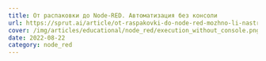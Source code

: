 ```yaml
---
title: От распаковки до Node-RED. Автоматизация без консоли
url: https://sprut.ai/article/ot-raspakovki-do-node-red-mozhno-li-nastroit-avtomatizaciyu-na-wiren-board-7-ne-umerev-v-konsoli
cover: /img/articles/educational/node_red/execution_without_console.png
date: 2022-08-22
category: node_red
---
```


